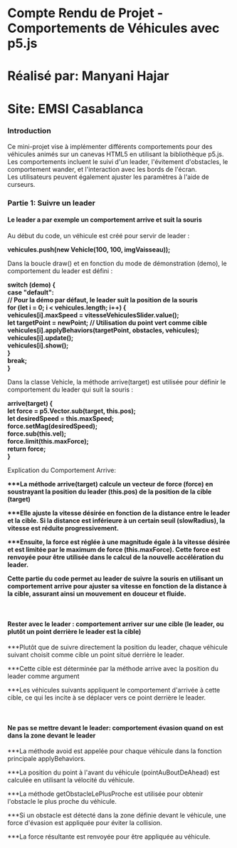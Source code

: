 # Compte Rendu de Projet - Comportements de Véhicules avec p5.js
# Réalisé par: Manyani Hajar
# Site: EMSI Casablanca

<h3>Introduction</h3>
<p>Ce mini-projet vise à implémenter différents comportements pour des véhicules animés sur un canevas HTML5 en utilisant la bibliothèque p5.js. Les comportements incluent le suivi d'un leader, l'évitement d'obstacles, le comportement wander, et l'interaction avec les bords de l'écran. <br>Les utilisateurs peuvent également ajuster les paramètres à l'aide de curseurs.</p>

<h3>Partie 1: Suivre un leader</h3>
<h4>Le leader a par exemple un comportement arrive et suit la souris</h4>
<p>Au début du code, un véhicule est créé pour servir de leader :</p>
<b>vehicules.push(new Vehicle(100, 100, imgVaisseau));</b>
<p>Dans la boucle draw() et en fonction du mode de démonstration (demo), le comportement du leader est défini :</p>
<b>switch (demo) {
  <br/>case "default":
    <br/>// Pour la démo par défaut, le leader suit la position de la souris
     <br/>for (let i = 0; i < vehicules.length; i++) {
      <br/>vehicules[i].maxSpeed = vitesseVehiculesSlider.value();
      <br/>let targetPoint = newPoint; // Utilisation du point vert comme cible
      <br/>vehicules[i].applyBehaviors(targetPoint, obstacles, vehicules);
      <br/>vehicules[i].update();
      <br/>vehicules[i].show();
    <br/>}
    <br/>break;
<br/>}</b>
<p>Dans la classe Vehicle, la méthode arrive(target) est utilisée pour définir le comportement du leader qui suit la souris :</p>
<b>arrive(target) {
  <br/>let force = p5.Vector.sub(target, this.pos);
  <br/>let desiredSpeed = this.maxSpeed;
  <br/>force.setMag(desiredSpeed);
  <br/>force.sub(this.vel);
  <br/>force.limit(this.maxForce);
  <br/>return force;
<br/>}</b>
<p>Explication du Comportement Arrive:</p>
<b><p>***La méthode arrive(target) calcule un vecteur de force (force) en soustrayant la position du leader (this.pos) de la position de la cible (target)</p>
<p>***Elle ajuste la vitesse désirée en fonction de la distance entre le leader et la cible. Si la distance est inférieure à un certain seuil (slowRadius), la vitesse est réduite progressivement.</p>
<p>***Ensuite, la force est réglée à une magnitude égale à la vitesse désirée et est limitée par le maximum de force (this.maxForce). Cette force est renvoyée pour être utilisée dans le calcul de la nouvelle accélération du leader.</p>
<p>Cette partie du code permet au leader de suivre la souris en utilisant un comportement arrive pour ajuster sa vitesse en fonction de la distance à la cible, assurant ainsi un mouvement en douceur et fluide.</p></b>
<br/>
<h4>Rester avec le leader : comportement arriver sur une cible (le leader, ou plutôt un point derrière le leader est la cible)</h4>
<p>***Plutôt que de suivre directement la position du leader, chaque véhicule suivant choisit comme cible un point situé derrière le leader.</p>
<p>***Cette cible est déterminée par la méthode arrive avec la position du leader comme argument</p>
<p>***Les véhicules suivants appliquent le comportement d'arrivée à cette cible, ce qui les incite à se déplacer vers ce point derrière le leader.</p>
<br/>
<h4>Ne pas se mettre devant le leader: comportement évasion quand on est dans la zone devant le leader</h4>
<p>***La méthode avoid est appelée pour chaque véhicule dans la fonction principale applyBehaviors.</p>
<p>***La position du point à l'avant du véhicule (pointAuBoutDeAhead) est calculée en utilisant la vélocité du véhicule.</p>
<p>***La méthode getObstacleLePlusProche est utilisée pour obtenir l'obstacle le plus proche du véhicule.</p>
<p>***Si un obstacle est détecté dans la zone définie devant le véhicule, une force d'évasion est appliquée pour éviter la collision.</p>
<p>***La force résultante est renvoyée pour être appliquée au véhicule.</p>
